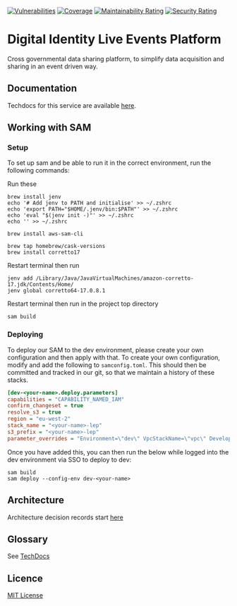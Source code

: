 [![Vulnerabilities](https://sonarcloud.io/api/project_badges/measure?project=alphagov_di-data-life-events-platform&metric=vulnerabilities)](https://sonarcloud.io/summary/new_code?id=alphagov_di-data-life-events-platform)
[![Coverage](https://sonarcloud.io/api/project_badges/measure?project=alphagov_di-data-life-events-platform&metric=coverage)](https://sonarcloud.io/summary/new_code?id=alphagov_di-data-life-events-platform)
[![Maintainability Rating](https://sonarcloud.io/api/project_badges/measure?project=alphagov_di-data-life-events-platform&metric=sqale_rating)](https://sonarcloud.io/summary/new_code?id=alphagov_di-data-life-events-platform)
[![Security Rating](https://sonarcloud.io/api/project_badges/measure?project=alphagov_di-data-life-events-platform&metric=security_rating)](https://sonarcloud.io/summary/new_code?id=alphagov_di-data-life-events-platform)

# Digital Identity Live Events Platform

Cross governmental data sharing platform, to simplify data acquisition and sharing in an event driven way.

## Documentation

Techdocs for this service are available [here](https://alphagov.github.io/di-data-life-events-platform/).

## Working with SAM

### Setup

To set up sam and be able to run it in the correct environment, run the following commands:

Run these

```shell
brew install jenv
echo '# Add jenv to PATH and initialise' >> ~/.zshrc
echo 'export PATH="$HOME/.jenv/bin:$PATH"' >> ~/.zshrc
echo 'eval "$(jenv init -)"' >> ~/.zshrc
echo '' >> ~/.zshrc

brew install aws-sam-cli

brew tap homebrew/cask-versions
brew install corretto17
```

Restart terminal then run

```shell
jenv add /Library/Java/JavaVirtualMachines/amazon-corretto-17.jdk/Contents/Home/
jenv global corretto64-17.0.8.1
```

Restart terminal then run in the project top directory

```shell
sam build
```

### Deploying

To deploy our SAM to the dev environment, please create your own configuration and then apply with that. To create your
own configuration, modify and add the following to `samconfig.toml`. This should then be committed and tracked in our
git, so that we maintain a history of these stacks.

```ini
[dev-<your-name>.deploy.parameters]
capabilities = "CAPABILITY_NAMED_IAM"
confirm_changeset = true
resolve_s3 = true
region = "eu-west-2"
stack_name = "<your-name>-lep"
s3_prefix = "<your-name>-lep"
parameter_overrides = "Environment=\"dev\" VpcStackName=\"vpc\" Developer=\"<your-name>\""
```

Once you have added this, you can then run the below while logged into the dev environment via SSO to deploy to dev:

```shell
sam build
sam deploy --config-env dev-<your-name>
```

## Architecture

Architecture decision records start [here](doc/architecture/decisions/0001-use-adr.md)

## Glossary

See [TechDocs](https://govuk-one-login.github.io/life-events-platform/glossary.html)

## Licence

[MIT License](LICENCE)

